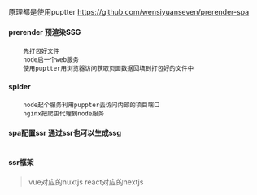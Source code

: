 原理都是使用puptter
https://github.com/wensiyuanseven/prerender-spa

#### prerender 预渲染SSG
```
    先打包好文件
    node启一个web服务
    使用puptter用浏览器访问获取页面数据回填到打包好的文件中
```
#### spider
```
    node起个服务利用puppter去访问内部的项目端口
    nginx把爬虫代理到node服务
```
#### spa配置ssr  通过ssr也可以生成ssg
```

```
#### ssr框架
> vue对应的nuxtjs
> react对应的nextjs